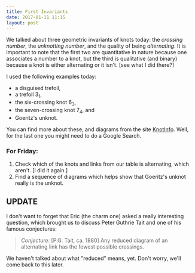 ```yaml
---
title: First Invariants
date: 2017-01-11 11:15
layout: post
---
```


We talked about three geometric invariants of knots today: the _crossing
number_, the _unknotting number_, and the quality of being _alternating_.
It is important to note that the first two are quantitative in nature because
one associates a number to a knot, but the third is qualitative (and binary)
because a knot is either alternating or it isn't. [see what I did there?]

I used the following examples today:

  * a disguised trefoil,
  * a trefoil $3_1$,
  * the six-crossing knot $6_3$,
  * the seven-crossing knot $7_4$, and
  * Goeritz's unknot.

You can find more about these, and diagrams from the site
[KnotInfo](http://www.indiana.edu/~knotinfo/). Well, for the last one you might
need to do a Google Search.

### For Friday:

1. Check which of the knots and links from our table is alternating, which
aren't. [I did it again.]
2. Find a sequence of diagrams which helps show that Goeritz's unknot really is
the unknot.

## UPDATE

I don't want to forget that Eric (the charm one) asked a really interesting
question, which brought us to discuss Peter Guthrie Tait and one of his famous
conjectures:

> *Conjecture:* [P.G. Tait, ca. 1880] Any reduced diagram of an alternating
link has the fewest possible crossings.

We haven't talked about what "reduced" means, yet. Don't worry, we'll come back
to this later.
